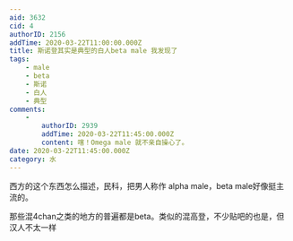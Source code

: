 ```yaml
---
aid: 3632
cid: 4
authorID: 2156
addTime: 2020-03-22T11:00:00.000Z
title: 斯诺登其实是典型的白人beta male 我发现了
tags:
    - male
    - beta
    - 斯诺
    - 白人
    - 典型
comments:
    -
        authorID: 2939
        addTime: 2020-03-22T11:45:00.000Z
        content: 嗐！Omega male 就不亲自操心了。
date: 2020-03-22T11:45:00.000Z
category: 水
---
```


西方的这个东西怎么描述，民科，把男人称作 alpha male，beta male好像挺主流的。

那些混4chan之类的地方的普遍都是beta。类似的混高登，不少贴吧的也是，但汉人不太一样
